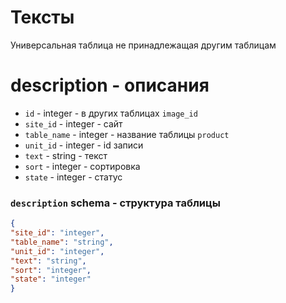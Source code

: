 # Тексты
Универсальная таблица не принадлежащая другим таблицам
# description - описания
- `id` - integer - в других таблицах `image_id`
- `site_id` - integer - сайт
- `table_name` - integer - название таблицы `product`
- `unit_id` - integer - id записи
- `text` - string - текст
- `sort` - integer - сортировка
- `state` - integer - статус
### `description` schema - структура таблицы
```json
{
"site_id": "integer",
"table_name": "string",
"unit_id": "integer",
"text": "string",
"sort": "integer",
"state": "integer"
}
```
